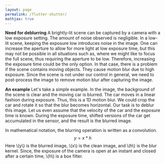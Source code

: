 ```yaml
---
layout: page
permalink: /flutter-shutter/
mathjax: true
---
```


**Need for deblurring** A brightly-lit scene can be captured by a camera with a low exposure setting. The amount of noise observed is negligible. In a low-lit scene, keeping the exposure low introduces noise in the image. One can increase the aperture to allow for more light at low exposure time, but this may not be possible in all situations such as, where we might like to focus the full scene, thus requiring the aperture to be low. Therefore, increasing the exposure time could be the only option. In that case, there is a problem if the scene contains moving objects. They cause motion blur due to high exposure. Since the scene is not under our control in general, we need to post-process the image to remove motion blur after capturing the image.

**An example** Let's take a simple example. In the image, the background of the scene is clear and the moving car is blurred. The car moves in a linear fashion during exposure. Thus, this is a 1D motion blur. We could crop the car and rotate it so that the blur becomes horizontal. Our task is to deblur this image. Let us even assume that the velocity of the car and the exposure time is known. During the exposure time, shifted versions of the car get accumulated in the sensor, and the result is the blurred image.

In mathematical notation, the blurring operation is written as a convolution. 
$$
y = x \ast h
$$
Here \\(y\\) is the blurred image, \\(x\\) is the clean image, and \\(h\\) is the blur kernel. Since, the exposure of the camera is open at an instant and closed after a certain time, \\(h\\) is a box filter.
